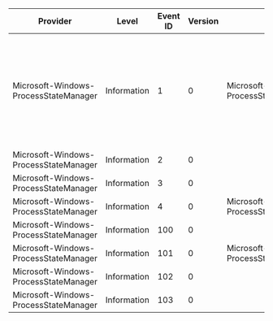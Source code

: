 Provider                               |  Level        |  Event ID  |  Version  |  Channel                                           |  Task             |  Opcode  |  Keyword          |  Message
---------------------------------------|---------------|------------|-----------|----------------------------------------------------|-------------------|----------|-------------------|------------------------------------------------------------------------------------------------------------------------------------------------------------------------
Microsoft-Windows-ProcessStateManager  |  Information  |  1         |  0        |  Microsoft-Windows-ProcessStateManager/Diagnostic  |  StateChange      |          |  StateChange      |  Application {PsmKey} state changed from {OldState} to {NewState}. MixedWorkItems: {MixedWorkItems}; PureWorkItems: {PureWorkItems}; SystemWorkItems: {SystemWorkItems}
Microsoft-Windows-ProcessStateManager  |  Information  |  2         |  0        |                                                    |  PolicySuspend    |          |  Policy           |
Microsoft-Windows-ProcessStateManager  |  Information  |  3         |  0        |                                                    |  PolicyResume     |          |  Policy           |
Microsoft-Windows-ProcessStateManager  |  Information  |  4         |  0        |  Microsoft-Windows-ProcessStateManager/Diagnostic  |  PriorityChange   |          |  PriorityChange   |
Microsoft-Windows-ProcessStateManager  |  Information  |  100       |  0        |                                                    |  StateChange      |  DCStop  |  StateChange      |
Microsoft-Windows-ProcessStateManager  |  Information  |  101       |  0        |  Microsoft-Windows-ProcessStateManager/Diagnostic  |  PriorityChange   |  DCStop  |  PriorityChange   |
Microsoft-Windows-ProcessStateManager  |  Information  |  102       |  0        |                                                    |  Rundown          |  DCStop  |  Rundown          |
Microsoft-Windows-ProcessStateManager  |  Information  |  103       |  0        |                                                    |  ProcessRegister  |  DCStop  |  ProcessRegister  |